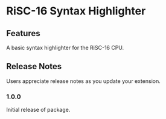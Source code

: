 # RiSC-16 Syntax Highlighter


## Features

A basic syntax highlighter for the RiSC-16 CPU. 

## Release Notes

Users appreciate release notes as you update your extension.

### 1.0.0

Initial release of package.